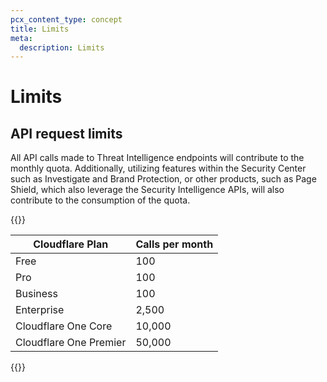 ```yaml
---
pcx_content_type: concept
title: Limits
meta:
  description: Limits
---
```


# Limits

## API request limits

All API calls made to Threat Intelligence endpoints will contribute to the monthly quota. Additionally, utilizing features within the Security Center such as Investigate and Brand Protection, or other products, such as Page Shield, which also leverage the Security Intelligence APIs, will also contribute to the consumption of the quota. 

{{<table-wrap>}}

| Cloudflare Plan | Calls per month |
| --- | --- |
| Free | 100 |
| Pro | 100 |
| Business | 100  |
| Enterprise | 2,500  |
| Cloudflare One Core | 10,000  |
| Cloudflare One Premier | 50,000  |

{{</table-wrap>}}

